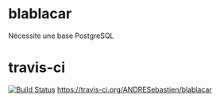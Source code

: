 # blablacar
Nécessite une base PostgreSQL

# travis-ci
[![Build Status](https://travis-ci.org/ANDRESebastien/blablacar.svg?branch=master)](https://travis-ci.org/ANDRESebastien/blablacar)
https://travis-ci.org/ANDRESebastien/blablacar
